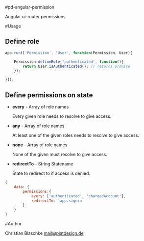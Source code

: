 #pd-angular-permission

Angular ui-router permissions



#Usage

## Define role

```javascript
app.run(['Permission', 'User', function(Permission, User){

	Permission.defineRole('authenticated', function(){
		return User.isAuthenticated(); // returns promise
	});

}]);
```


## Define permissions on state


- **every** - Array of role names

	Every given role needs to resolve to give access.

- **any** - Array of role names

	At least one of the given roles needs to resolve to give access.

- **none** - Array of role names

	None of the given must resolve to give access.

- **redirectTo** - String Statename

	State to redirect to if access is denied.

```javascript
{
	data: {
		permissions:{
			every: ['authenticated', 'chargedAccount'],
			redirectTo: 'app.signin'
		}
	}
}
```


#Author

Christian Blaschke <mail@platdesign.de>
